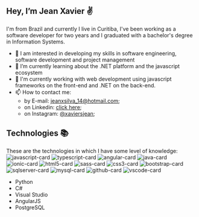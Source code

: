 ## Hey, I’m Jean Xavier ✌
I'm from Brazil and currently I live in Curitiba, I've been working as a software developer for two years and I graduated with a bachelor's degree in Information Systems.

- 👀 I am interested in developing my skills in software engineering, software development and project management
- 🌱 I’m currently learning about the .NET platform and the javascript ecosystem
- 🦾 I'm currently working with web development using javascript frameworks on the front-end and .NET on the back-end.
- 📫 How to contact me:
  -    by E-mail: jeanxsilva_14@hotmail.com;
  -    on Linkedin: [click here](https://www.linkedin.com/in/jeanxavier-cwb/);
  -    on Instagram: [@xaviersjean](https://www.instagram.com/xaviersjean/);


## Technologies 📚
These are the technologies in which I have some level of knowledge:
<br/>
![javascript-card](https://user-images.githubusercontent.com/60391387/156907292-75fb1c8b-c6ad-4f2c-8ae5-e0ee8200ebd0.svg)
![typescript-card](https://user-images.githubusercontent.com/60391387/156907391-e7a1ab1e-55fa-42f4-ae44-0e213dc09d47.svg)
![angular-card](https://user-images.githubusercontent.com/60391387/156907396-640463b9-a28b-4c0a-9d63-664959e69d10.svg)
![java-card](https://user-images.githubusercontent.com/60391387/156907387-7f56c4dd-c044-450b-a375-c335fea2fe2b.svg)
![ionic-card](https://user-images.githubusercontent.com/60391387/156907375-06fbc377-a46a-4ea2-85ab-5b32b05b1ee4.svg)
![html5-card](https://user-images.githubusercontent.com/60391387/156907397-ff415330-5a35-421d-8bbf-661ae1730bd5.svg)
![sass-card](https://user-images.githubusercontent.com/60391387/156907382-b8b1e0eb-f319-46ca-bb71-62c2eb253001.svg)
![css3-card](https://user-images.githubusercontent.com/60391387/156907393-cbb4bed0-61e5-4740-960d-0232cee234dd.svg)
![bootstrap-card](https://user-images.githubusercontent.com/60391387/156907394-005e4f3e-ea35-4f7b-98b1-ed46fee371a2.svg)
![sqlserver-card](https://user-images.githubusercontent.com/60391387/156907400-942f9d5b-381e-4f42-afa9-1a0c17ab79cd.svg)
![mysql-card](https://user-images.githubusercontent.com/60391387/156907401-541954e5-4b3c-48c3-9dcc-f56698f19143.svg)
![github-card](https://user-images.githubusercontent.com/60391387/156907399-5eaace2d-8ca3-4d51-abae-ac5d7e079083.svg)
![vscode-card](https://user-images.githubusercontent.com/60391387/156907402-9871fbf0-7518-42d9-a683-6c7eaa5cd713.svg)

- Python
- C#
- Visual Studio
- AngularJS
- PostgreSQL
